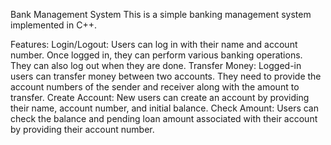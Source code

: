 Bank Management System
This is a simple banking management system implemented in C++.

Features:
Login/Logout: Users can log in with their name and account number. Once logged in, they can perform various banking operations. They can also log out when they are done.
Transfer Money: Logged-in users can transfer money between two accounts. They need to provide the account numbers of the sender and receiver along with the amount to transfer.
Create Account: New users can create an account by providing their name, account number, and initial balance.
Check Amount: Users can check the balance and pending loan amount associated with their account by providing their account number.
